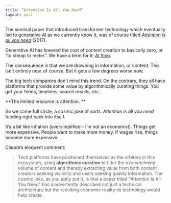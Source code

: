 ```yaml
---
title: “Attention Is All You Need”
layout: post
---
```

The seminal paper that introduced transformer technology which eventually led to generative AI as we currently know it, was of course titled [_Attention is all you need_](https://arxiv.org/abs/1706.03762) (2017).

Generative AI has lowered the cost of content creation to basically zero, or “to cheap to meter”. We have a term for it: [AI Slop](https://en.wikipedia.org/wiki/AI_slop).

The consequence is that we are drowning in information, or content. This isn’t entirely new, of course. But it gets a few degrees worse now.

The big tech companies don’t mind this trend. On the contrary, they all have platforms that provide some value by algorithmically curating things. You get your feeds, timelines, search results, etc.

**The limited resource is attention. **

So we come full circle, a cosmic joke of sorts. _Attention is all you need_ feeding right back into itself. 

It’s a bit like inflation (oversimplified – I’m not an economist). Things get more expensive. People want to make more money. If wages rise, things become more expensive.

Claude’s eloquent comment:

  >Tech platforms have positioned themselves as the arbiters in this ecosystem, using **algorithmic curation** to filter the overwhelming volume of content and thereby extracting value from both content creators seeking visibility and users seeking quality information. The cosmic joke, as you aptly put it, is that a paper titled "Attention Is All You Need" has inadvertently described not just a technical architecture but the resulting economic reality its technology would help create.